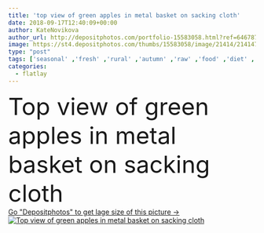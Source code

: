 ```yaml
---
title: 'top view of green apples in metal basket on sacking cloth'
date: 2018-09-17T12:40:09+00:00
author: KateNovikova
author_url: http://depositphotos.com/portfolio-15583058.html?ref=64678756
image: https://st4.depositphotos.com/thumbs/15583058/image/21414/214147162/api_thumb_450.jpg?forcejpeg=true
type: "post"
tags: ['seasonal' ,'fresh' ,'rural' ,'autumn' ,'raw' ,'food' ,'diet' ,'fruit' ,'tasty' ,'delicious' ,'appetizing' ,'ripe' ,'freshness' ,'harvest' ,'vegetarian' ,'organic' ,'eco' ,'apples' ,'vitamins' ,'selection' ,'antioxidant' ,'vegan' ,'vital' ,'unprocessed' ,'Healthy Eating' ,'copy space' ,'top view' ,'fresh picked' ,'metal basket' ,'apple tree leaves' ,'clean eating' ,'flatlay' ,'sacking cloth' ]
categories: 
  - flatlay
---
```

<div aling="center">
            <font size="60"> Top view of green apples in metal basket on sacking cloth</font>   
</div>
<div>
    <a href='https://depositphotos.com/214147162/stock-photo-top-view-green-apples-metal.html?ref=64678756' target=_blank > Go "Depositphotos" to get lage size of this picture ->
        <img href='https://depositphotos.com/214147162/stock-photo-top-view-green-apples-metal.html?ref=64678756' src='https://st4.depositphotos.com/15583058/21414/i/950/depositphotos_214147162-stock-photo-top-view-green-apples-metal.jpg?forcejpeg=true' alt='Top view of green apples in metal basket on sacking cloth' >
    </a>
</div>
